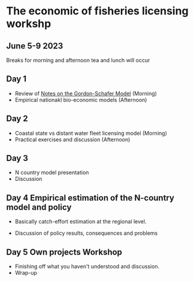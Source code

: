 # The economic of fisheries licensing workshp 
## June 5-9 2023

Breaks for morning and afternoon tea and lunch will occur

## Day 1

- Review of [Notes on the Gordon-Schafer Model]() (Morning)
- Empirical nationakl bio-economic models (Afternoon)

## Day 2

- Coastal state vs distant water fleet licensing model (Morning)
- Practical exercises and discussion (Afternoon)

## Day 3

- N country model presentation
- Discussion

## Day 4 Empirical estimation of the N-country model and policy

- Basically catch-effort estimation at the regional level.

- Discussion of policy results, consequences and problems

## Day 5 Own projects Workshop 

- Finishing off what you haven't understood and discussion.
- Wrap-up
